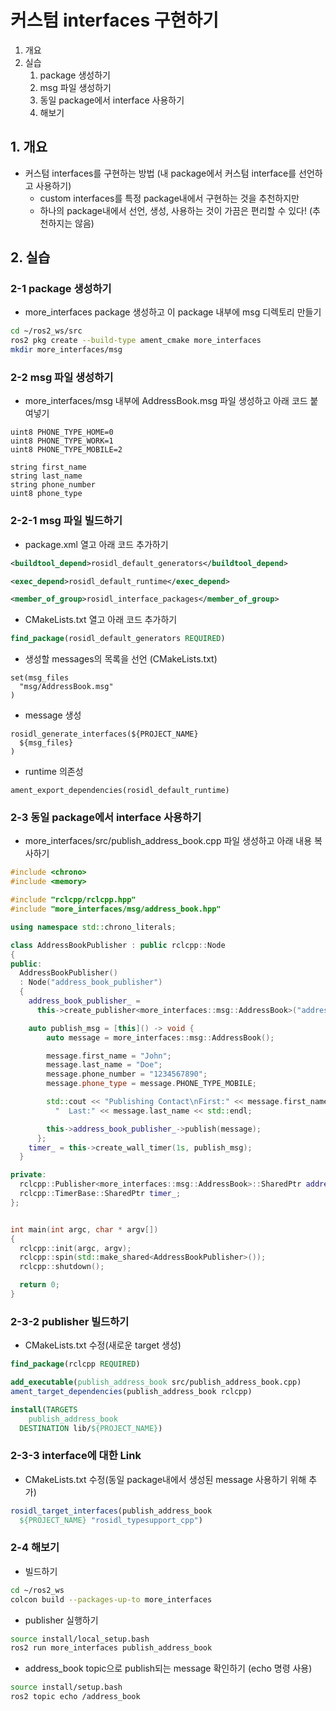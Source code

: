 # 커스텀 interfaces 구현하기
1. 개요
2. 실습
   1. package 생성하기
   2. msg 파일 생성하기
   3. 동일 package에서 interface 사용하기
   4. 해보기
## 1. 개요
* 커스텀 interfaces를 구현하는 방법 (내 package에서 커스텀 interface를 선언하고 사용하기)
  * custom interfaces를 특정 package내에서 구현하는 것을 추천하지만
  * 하나의 package내에서 선언, 생성, 사용하는 것이 가끔은 편리할 수 있다! (추천하지는 않음)
## 2. 실습
### 2-1 package 생성하기
* more_interfaces package 생성하고 이 package 내부에 msg 디렉토리 만들기
```bash
cd ~/ros2_ws/src
ros2 pkg create --build-type ament_cmake more_interfaces
mkdir more_interfaces/msg
```

### 2-2 msg 파일 생성하기
* more_interfaces/msg 내부에 AddressBook.msg 파일 생성하고 아래 코드 붙여넣기
```
uint8 PHONE_TYPE_HOME=0
uint8 PHONE_TYPE_WORK=1
uint8 PHONE_TYPE_MOBILE=2

string first_name
string last_name
string phone_number
uint8 phone_type
```

### 2-2-1 msg 파일 빌드하기
* package.xml 열고 아래 코드 추가하기
```xml
<buildtool_depend>rosidl_default_generators</buildtool_depend>

<exec_depend>rosidl_default_runtime</exec_depend>

<member_of_group>rosidl_interface_packages</member_of_group>
```

* CMakeLists.txt 열고 아래 코드 추가하기
```cmake
find_package(rosidl_default_generators REQUIRED)
```

* 생성할 messages의 목록을 선언 (CMakeLists.txt)
```
set(msg_files
  "msg/AddressBook.msg"
)
```

* message 생성
```
rosidl_generate_interfaces(${PROJECT_NAME}
  ${msg_files}
)
```

* runtime 의존성
```
ament_export_dependencies(rosidl_default_runtime)
```

### 2-3 동일 package에서 interface 사용하기
* more_interfaces/src/publish_address_book.cpp 파일 생성하고 아래 내용 복사하기
```c++
#include <chrono>
#include <memory>

#include "rclcpp/rclcpp.hpp"
#include "more_interfaces/msg/address_book.hpp"

using namespace std::chrono_literals;

class AddressBookPublisher : public rclcpp::Node
{
public:
  AddressBookPublisher()
  : Node("address_book_publisher")
  {
    address_book_publisher_ =
      this->create_publisher<more_interfaces::msg::AddressBook>("address_book", 10);

    auto publish_msg = [this]() -> void {
        auto message = more_interfaces::msg::AddressBook();

        message.first_name = "John";
        message.last_name = "Doe";
        message.phone_number = "1234567890";
        message.phone_type = message.PHONE_TYPE_MOBILE;

        std::cout << "Publishing Contact\nFirst:" << message.first_name <<
          "  Last:" << message.last_name << std::endl;

        this->address_book_publisher_->publish(message);
      };
    timer_ = this->create_wall_timer(1s, publish_msg);
  }

private:
  rclcpp::Publisher<more_interfaces::msg::AddressBook>::SharedPtr address_book_publisher_;
  rclcpp::TimerBase::SharedPtr timer_;
};


int main(int argc, char * argv[])
{
  rclcpp::init(argc, argv);
  rclcpp::spin(std::make_shared<AddressBookPublisher>());
  rclcpp::shutdown();

  return 0;
}
```

### 2-3-2 publisher 빌드하기
* CMakeLists.txt 수정(새로운 target 생성)
```cmake
find_package(rclcpp REQUIRED)

add_executable(publish_address_book src/publish_address_book.cpp)
ament_target_dependencies(publish_address_book rclcpp)

install(TARGETS
    publish_address_book
  DESTINATION lib/${PROJECT_NAME})
```

### 2-3-3 interface에 대한 Link
* CMakeLists.txt 수정(동일 package내에서 생성된 message 사용하기 위해 추가)
```cmake
rosidl_target_interfaces(publish_address_book
  ${PROJECT_NAME} "rosidl_typesupport_cpp")
```

### 2-4 해보기
* 빌드하기
```bash
cd ~/ros2_ws
colcon build --packages-up-to more_interfaces
```

* publisher 실행하기
```bash
source install/local_setup.bash
ros2 run more_interfaces publish_address_book
```

* address_book topic으로 publish되는 message 확인하기 (echo 명령 사용)
```bash
source install/setup.bash
ros2 topic echo /address_book
```

